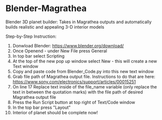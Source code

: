 # Blender-Magrathea
Blender 3D planet builder: Takes in Magrathea outputs and automatically builds realistic and appealing 3-D interior models

Step-by-Step Instruction:
1. Donwload Blender: https://www.blender.org/download/
2. Once Openend - under New File press General
3. In top bar select Scripting
4. At the top of the new pop up window select New - this will create a new Text window
5. Copy and paste code from Blender_Code.py into this new text window
6. Grab file path of Magrathea output file. Instructions to do that are here: https://www.sony.com/electronics/support/articles/00015251
7. On line 17 Replace text inside of the file_name variable (only replace the text in between the quotation marks) with the file path of desired Magrathea output file
8. Press the Run Script button at top right of Text/Code window
9. In the top bar press "Layout"
10. Interior of planet should be complete now!
